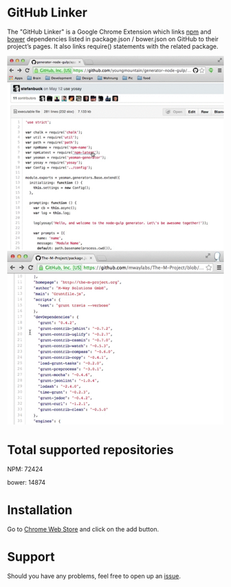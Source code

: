 # GitHub Linker

The "GitHub Linker" is a Google Chrome Extension which links [npm](http://npmjs.org) and [bower](http://bower.io) dependencies listed in package.json / bower.json on GitHub to their project’s pages. It also links require() statements with the related package.

![a](require.gif)
![a](dependencies.gif)

# Total supported repositories

NPM: 72424

bower: 14874

# Installation

Go to [Chrome Web Store](https://chrome.google.com/webstore/detail/github-linker/jlmafbaeoofdegohdhinkhilhclaklkp) and click on the add button.

# Support
Should you have any problems, feel free to open up an [issue](https://github.com/stefanbuck/github-linker/issues).

